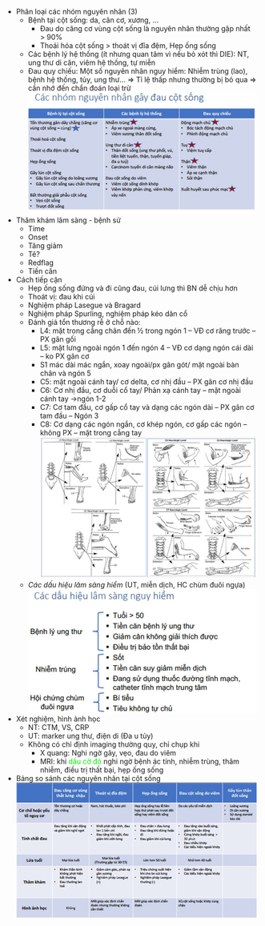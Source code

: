 - Phân loại các nhóm nguyên nhân (3)
	- Bệnh tại cột sống: da, cân cơ, xương, …
		- Đau do căng cơ vùng cột sống là nguyên nhân thường gặp nhất > 90%
		- Thoái hóa cột sống > thoát vị đĩa đệm, Hẹp ống sống
	- Các bệnh lý hệ thống (ít nhưng quan tâm vì nếu bỏ xót thì DIE): NT, ung thư di căn, viêm hệ thống, tự miễn
	- Đau quy chiếu:
Một số nguyên nhân nguy hiểm: Nhiễm trùng (lao), bệnh hệ thống, tủy, ung thư…
=> Tỉ lệ thấp nhưng thường bị bỏ qua => cần nhớ đến chẩn đoán loại trừ
![Buổi 4 - CXK - Hệ sinh sản-1687393955752.jpeg](../../../200%20Files/image/image/Bu%E1%BB%95i%204%20-%20CXK%20-%20H%E1%BB%87%20sinh%20s%E1%BA%A3n-1687393955752.jpeg)
- Thăm khám lâm sàng - bệnh sử
	- Time
	- Onset
	- Tăng giảm
	- Tê?
	- Redflag
	- Tiền căn
- Cách tiếp cận
	- Hẹp ống sống đứng và đi cũng đau, cúi lưng thì BN dễ chịu hơn
	- Thoát vị: đau khi cúi
	- Nghiệm pháp Lasegue và Bragard
	- Nghiệm pháp Spurling, nghiệm pháp kéo dãn cổ
	- Đánh giá tổn thương rễ ở chỗ nào:
		- L4: mặt trong cẳng chân đến ½ trong ngón 1 – VĐ cơ răng trước – PX gân gối
		- L5: mặt lưng ngoài ngón 1 đến ngón 4 – VĐ cơ dạng ngón cái dài – ko PX gân cơ
		- S1 mác dài mác ngắn, xoay ngoài/px gân gót/ mặt ngoài bàn chân và ngón 5
		- C5: mặt ngoài cánh tay/ cơ delta, cơ nhị đầu – PX gân cơ nhị đầu
		- C6: Cơ nhị đầu, cơ duỗi cổ tay/ Phản xạ cánh tay – mặt ngoài cánh tay ->ngón 1-2
		- C7: Cơ tam đầu, cơ gấp cổ tay và dạng các ngón dài – PX gân cơ tam đầu – Ngón 3
		- C8: Cơ dạng các ngón ngắn, cơ khép ngón, cơ gấp các ngón – không PX – mặt trong cẳng tay
![Buổi 4 - CXK - Hệ sinh sản-1687394003454.jpeg](../../../200%20Files/image/image/Bu%E1%BB%95i%204%20-%20CXK%20-%20H%E1%BB%87%20sinh%20s%E1%BA%A3n-1687394003454.jpeg)
	- _Các dấu hiệu lâm sàng hiểm_ (UT, miễn dịch, HC chùm đuôi ngựa)
![Buổi 4 - CXK - Hệ sinh sản-1687394016515.jpeg](../../../200%20Files/image/image/Bu%E1%BB%95i%204%20-%20CXK%20-%20H%E1%BB%87%20sinh%20s%E1%BA%A3n-1687394016515.jpeg)
- Xét nghiệm, hình ảnh học
	- NT: CTM, VS, CRP
	- UT: marker ung thư, điện di (Đa u tủy)
	- Không có chỉ định imaging thường quy, chỉ chụp khi
		- X quang: Nghi ngờ gãy, vẹo, đau do viêm
		- MRI: khi <font color=“RED”>dấu cờ đỏ</font> nghi ngờ bệnh ác tính, nhiễm trùng, thâm nhiễm, điều trị thất bại, hẹp ống sống
- Bảng so sánh các nguyên nhân tại cột sống
![Buổi 4 - CXK - Hệ sinh sản-1687394028411.jpeg](../../../200%20Files/image/image/Bu%E1%BB%95i%204%20-%20CXK%20-%20H%E1%BB%87%20sinh%20s%E1%BA%A3n-1687394028411.jpeg)